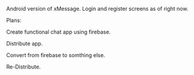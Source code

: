 Android version of xMessage. Login and register screens as of right now.

Plans:

Create functional chat app using firebase.

Distribute app.

Convert from firebase to somthing else.

Re-Distribute.

